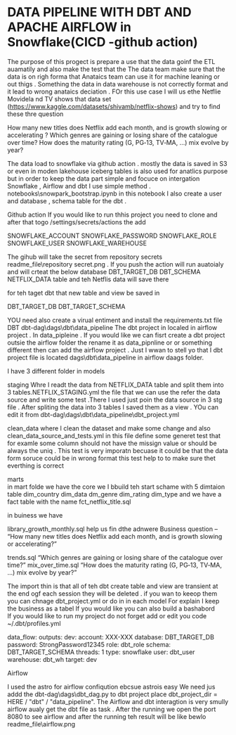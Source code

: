 

#  DATA PIPELINE WITH DBT AND APACHE AIRFLOW in Snowflake(CICD -github action)
The purpose of this progect is prepare a use that the data goinf the ETL auamatily  and also make the  test that the The data team make sure that the data is on righ forma that Anataics team can use it for machine leaning or out thigs . Something the data in data warehouse is not correctly format and it lead to wrong anataics deciation . FOr this use  case I will us ethe   Netflie Movidela nd TV shows that data set (https://www.kaggle.com/datasets/shivamb/netflix-shows) and try to find these thre question 

How many new titles does Netflix add each month, and is growth slowing or accelerating ?
Which genres are gaining or losing share of the catalogue over time?
How does the maturity rating (G, PG‑13, TV‑MA, …) mix evolve by year?

The data load to snowflake  via github action . mostly the data is saved in S3 or even  in moden lakehouse iceberg tables is also used for anatlics purpose  but in order to keep the data part simple and focuce on intergation Snowflake , Airflow and dbt I use simple method . notebooks\snowpark_bootstrap.ipynb   in this notebook I also create a user and database , schema table for the dbt . 

Github action 
If you would like to run thhis project  you need to clone  and after  that togo /settings/secrets/actions  the add 

SNOWFLAKE_ACCOUNT
SNOWFLAKE_PASSWORD
SNOWFLAKE_ROLE
SNOWFLAKE_USER
SNOWFLAKE_WAREHOUSE

The gihub will take the secret from  repository secrets 
readme_file\repository secret.png . If you push  the action will run auatoialy and will crteat  the below database 
DBT_TARGET_DB
DBT_SCHEMA
 NETFLIX_DATA  table and teh Netflis data will save there   

 for teh taget dbt that new table and view be saved in 

  DBT_TARGET_DB
  DBT_TARGET_SCHEMA 


YOU need also create a virual entiment and install the requirements.txt  file 
DBT 
dbt-dag\dags\dbt\data_pipeline
The dbt project in localed in airflow project . In data_pipleine . If  you would like we can fisrt create a dbt project outsie the airflow folder the rename it as data_pipnline or or something different  then can add the airflow project .  Just I wwan to  stell yo  that I dbt project file is located dags\dbt\data_pipeline   in airflow daags folder.

I have 3 different folder in models 

staging
Whre I readt the data from NETFLIX_DATA table and split  them into 3  tables.NETFLIX_STAGING.yml the file that we can use the refer the data source and  write some test .There I used just poin the data source in 3 stg  file . After  spliting the data into 3 tables I saved them as a view . YOu can edit it from dbt-dag\dags\dbt\data_pipeline\dbt_project.yml

clean_data
where I clean the dataset and make some change  and also  clean_data_source_and_tests.yml  in this file define  some generet  test that for examle some column should not have the missign  value or should be always the uniq . This test is very imporatn becuase it could be that the data form soruce could be in wrong format this test help to to make sure thet everthing is correct 

marts  
in mart folde we have the core we I bbuild teh start schame  with 5 dimtaion table 
dim_country
dim_data
dm_genre
dim_rating
dim_type
 and we have a  fact table with the name  fct_netflix_title.sql  

 in buiness 
 we have 

library_growth_monthly.sql  help us fin dthe  adnwere  Business question – “How many new titles does Netflix add each month, and is growth slowing or accelerating?”

trends.sql “Which genres are gaining or losing share of the catalogue over time?”
mix_over_time.sql  “How does the maturity rating (G, PG‑13, TV‑MA, …) mix evolve by year?” 

The import thin is that all of teh dbt create table and view are transient  at the end ogf each session they will be deleted . if you wan to keeop them you can chnage dbt_project.yml  or do in in each model For explain I keep the business as a tabel 
If you would like you can also build a bashabord  
If you would like to run my project do not forget add or edit you code ~/.dbt/profiles.yml

data_flow:
  outputs:
    dev:
      account: XXX-XXX
      database: DBT_TARGET_DB
      password: StrongPassword12345
      role: dbt_role
      schema: DBT_TARGET_SCHEMA
      threads: 1
      type: snowflake
      user: dbt_user
      warehouse: dbt_wh
  target: dev


Airflow

I used the astro  for airflow confiqution ebcsue astrois easy 
We need jus addd the  dbt-dag\dags\dbt_dag.py to dbt  project  place dbt_project_dir = HERE / "dbt" / "data_pipeline". The Airflow and dbt interagtion is very smully airflow aualy get the dbt file as task . After the running we open the port 8080 to see airflow and after the running  teh result will be like bewlo readme_file\airflow.png